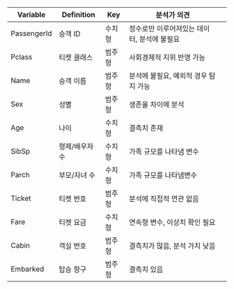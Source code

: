 | Variable      | Definition                             | Key                                                                                     | 분석가 의견                     |  |
---------------|----------------------------------------|-----------------------------------------------------------------------------------------|---------------------------------|--------------------|
| PassengerId   | 승객 ID                                | 수치형                                                                             | 정수로만 이루어져있는 데이터, 분석에 불필요                            |
| Pclass        | 티켓 클래스                           | 범주형                                                        | 사회경제적 지위 반영 가능 |               
| Name          | 승객 이름                             | 범주형                                                               | 분석에 불필요, 예외적 경우 탐지 가능 |              
| Sex           | 성별                                  | 범주형                                                            | 생존율 차이에 분석         |               
| Age           | 나이                                  | 수치형                                                                                  | 결측치 존재            |                 
| SibSp         | 형제/배우자 수                         | 수치형                                                                                     | 가족 규모를 나타냄 변수    |               
| Parch         | 부모/자녀 수                          | 수치형                                                                                     | 가족 규모를 나타냄변수    |             
| Ticket        | 티켓 번호                             | 범주형                                                                             | 분석에 직접적 연관 없음           |               |
| Fare          | 티켓 요금                             | 수치형                                                                                  | 연속형 변수, 이상치 확인 필요       |             
| Cabin         | 객실 번호                             | 범주형                                                                              | 결측치가 많음, 분석 가치 낮음                   
| Embarked      | 탑승 항구                             | 범주형                                        | 결측치 있음           |            
